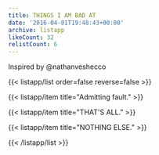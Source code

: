 ```yaml
---
title: THINGS I AM BAD AT
date: '2016-04-01T19:48:43+00:00'
archive: listapp
likeCount: 32
relistCount: 6
---
```


Inspired by @nathanveshecco

<!--more-->

{{< listapp/list order=false reverse=false >}}

   {{< listapp/item title="Admitting fault." >}}

   {{< listapp/item title="THAT'S ALL." >}}

   {{< listapp/item title="NOTHING ELSE." >}}

{{< /listapp/list >}}
